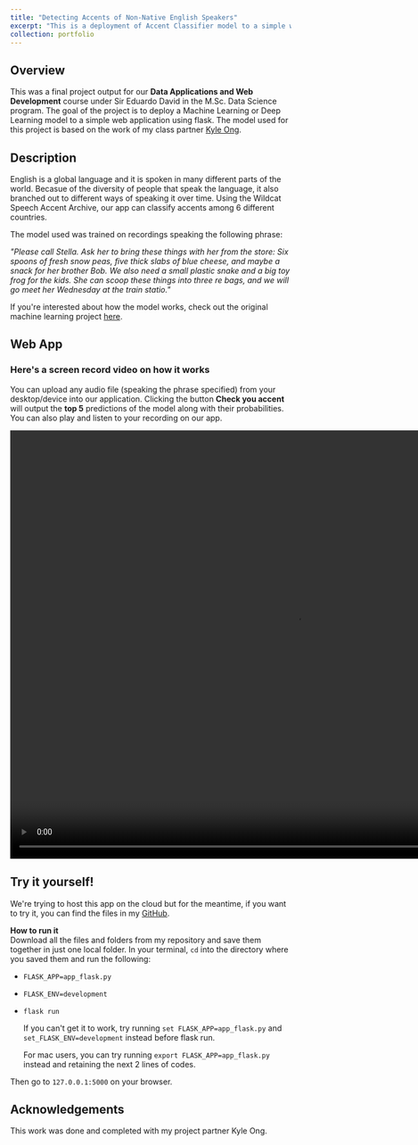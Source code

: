 ```yaml
---
title: "Detecting Accents of Non-Native English Speakers"
excerpt: "This is a deployment of Accent Classifier model to a simple web application using flask. The algorithm was trained on multiple voice recordings of native and non-native english speakers.<br/><br><img src='/images/accent-classifier/cover.png'>"
collection: portfolio
---
```


<h2>Overview</h2>

This was a final project output for our <b>Data Applications and Web Development</b> course under Sir Eduardo David in the M.Sc. Data Science program. The goal of the project is to deploy a Machine Learning or Deep Learning model to a simple web application using flask. The model used for this project is based on the work of my class partner [Kyle Ong](https://kykyleoh.github.io).

<h2>Description</h2>
 English is a global language and it is spoken in many different parts of the world. Becasue of the diversity of people that speak the language, it also branched out to different ways of speaking it over time. Using the Wildcat Speech Accent Archive, our app can classify accents among 6 different countries. 

 The model used was trained on recordings speaking the following phrase:

 *"Please call Stella. Ask her to bring these things with her from the store: Six spoons of fresh snow peas, five thick slabs of blue cheese, and maybe a snack for her brother Bob. We also need a small plastic snake and a big toy frog for the kids. She can scoop these things into three re bags, and we will go meet her Wednesday at the train statio."*

 If you're interested about how the model works, check out the original machine learning project [here](https://kykyleoh.github.io/portfolio/accent-detection).

<h2>Web App</h2>

<h3> Here's a screen record video on how it works</h3>

You can upload any audio file (speaking the phrase specified) from your desktop/device into our application. Clicking the button **Check you accent** will output the **top 5** predictions of the model along with their probabilities. You can also play and listen to your recording on our app.

<video width='1024' height='768' controls>
  <source src="/files/accent-classifier.mov">
</video>

<h2>Try it yourself!</h2>

We're trying to host this app on the cloud but for the meantime, if you want to try it, you can find the files in my [GitHub](https://github.com/bengielynmae/accent-classifier-web-app).

**How to run it**<br>
Download all the files and folders from my repository and save them together in just one local folder. In your terminal, `cd` into the directory where you saved them and run the following:<br>
* `FLASK_APP=app_flask.py`
* `FLASK_ENV=development`
* `flask run`

  If you can't get it to work, try running `set FLASK_APP=app_flask.py` and `set_FLASK_ENV=development` instead before flask run. 

  For mac users, you can try running `export FLASK_APP=app_flask.py` instead and retaining the next 2 lines of codes. 

Then go to `127.0.0.1:5000` on your browser. 


<h2>Acknowledgements</h2>
<p>This work was done and completed with my project partner Kyle Ong.</p>